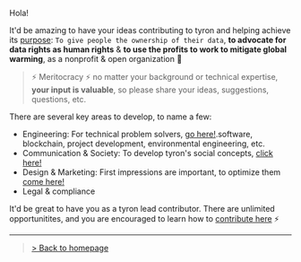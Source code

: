 Hola!

It'd be amazing to have your ideas contributing to tyron and helping achieve its [purpose](https://www.tyron.network/#the-purpose-of-tyron): ```To give people the ownership of their data```, **to advocate for data rights as human rights** & **to use the profits to work to mitigate global warming**, as a nonprofit & open organization :high_brightness:

> :zap: Meritocracy :zap: no matter your background or technical expertise, **your input is valuable**, so please share your ideas, suggestions, questions, etc. 

There are several key areas to develop, to name a few: 
- Engineering: For technical problem solvers, [go here!](/link).software, blockchain, project development, environmental engineering, etc. 
- Communication & Society: To develop tyron's social concepts, [click here!](/link)
- Design & Marketing: First impressions are important, to optimize them [come here!](/link)
- Legal & compliance

It'd be great to have you as a tyron lead contributor. There are unlimited opportunitites, and you are encouraged to learn how to [contribute here](https://github.com/tyronNetwork/tyron/blob/master/community/howToContribute.md) :zap:

---

> <a href="/">> Back to homepage</a>
